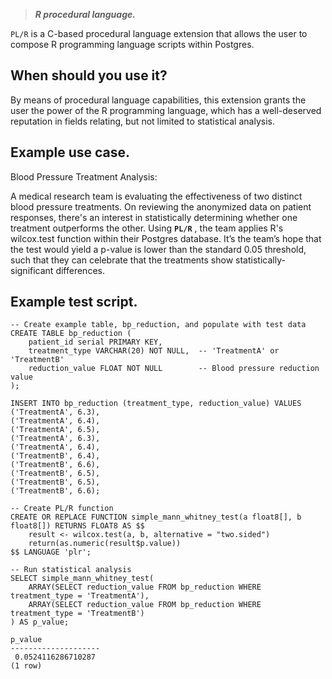 > **_R procedural language._**

`PL/R` is a C-based procedural language extension that allows the user to compose R programming language scripts within Postgres.

## When should you use it?

By means of procedural language capabilities, this extension grants the user the power of the R programming language, which has a well-deserved reputation in fields relating, but not limited to statistical analysis.

## Example use case.

Blood Pressure Treatment Analysis:

A medical research team is evaluating the effectiveness of two distinct blood pressure treatments. On reviewing the anonymized data on patient responses, there's an interest in statistically determining whether one treatment outperforms the other. Using **`PL/R`** , the team applies R's wilcox.test function within their Postgres database. It’s the team’s hope that the test would yield a p-value is lower than the standard 0.05 threshold, such that they can celebrate that the treatments show statistically-significant differences.

## Example test script.

```
-- Create example table, bp_reduction, and populate with test data
CREATE TABLE bp_reduction (
    patient_id serial PRIMARY KEY,
    treatment_type VARCHAR(20) NOT NULL,  -- 'TreatmentA' or 'TreatmentB'
    reduction_value FLOAT NOT NULL        -- Blood pressure reduction value
);

INSERT INTO bp_reduction (treatment_type, reduction_value) VALUES
('TreatmentA', 6.3),
('TreatmentA', 6.4),
('TreatmentA', 6.5),
('TreatmentA', 6.3),
('TreatmentA', 6.4),
('TreatmentB', 6.4),
('TreatmentB', 6.6),
('TreatmentB', 6.5),
('TreatmentB', 6.5),
('TreatmentB', 6.6);

-- Create PL/R function
CREATE OR REPLACE FUNCTION simple_mann_whitney_test(a float8[], b float8[]) RETURNS FLOAT8 AS $$
    result <- wilcox.test(a, b, alternative = "two.sided")
    return(as.numeric(result$p.value))
$$ LANGUAGE 'plr';

-- Run statistical analysis
SELECT simple_mann_whitney_test(
    ARRAY(SELECT reduction_value FROM bp_reduction WHERE treatment_type = 'TreatmentA'),
    ARRAY(SELECT reduction_value FROM bp_reduction WHERE treatment_type = 'TreatmentB')
) AS p_value;

p_value
--------------------
 0.0524116286710287
(1 row)
```
